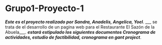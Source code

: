 # Grupo1-Proyecto-1
***Este es el proyecto realizado por Sandra, Anadelis, Angelica, Yoel***.
 ___ se trata de el desarrollo de un pagina web para el Restaurante El Sazón de la Abuela___.
 ___estará estipulado los siguientes documentos Cronograma de actividades, estudio de factibilidad, cronograma en gant project___.
